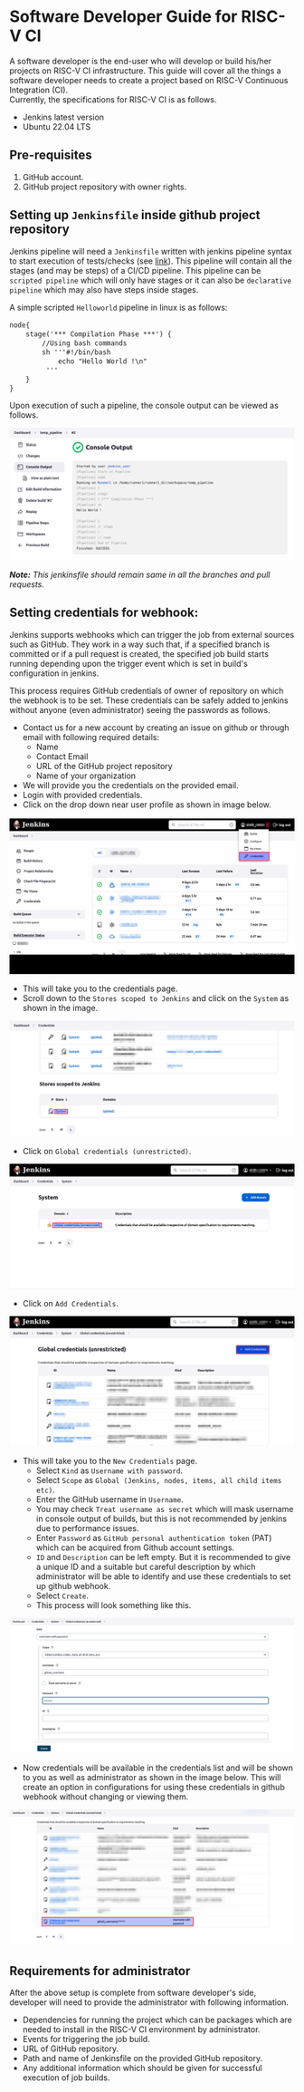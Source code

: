 # Software Developer Guide for RISC-V CI
A software developer is the end-user who will develop or build his/her projects on RISC-V CI infrastructure. This guide will cover all the things a software developer needs to create a project based on RISC-V Continuous Integration (CI).  
Currently, the specifications for RISC-V CI is as follows.
- Jenkins latest version
- Ubuntu 22.04 LTS  
## Pre-requisites
1. GitHub account.
2. GitHub project repository with owner rights.
  
## Setting up `Jenkinsfile` inside github project repository
Jenkins pipeline will need a `Jenkinsfile` written with jenkins pipeline syntax to start execution of tests/checks (see [link](https://www.jenkins.io/doc/book/pipeline/syntax/)). This pipeline will contain all the stages (and may be steps) of a CI/CD pipeline. This pipeline can be `scripted pipeline` which will only have stages or it can also be `declarative pipeline` which may also have steps inside stages.  

A simple scripted `Helloworld` pipeline in linux is as follows:
```
node{
    stage('*** Compilation Phase ***') {
        //Using bash commands
        sh '''#!/bin/bash
            echo "Hello World !\n"
         '''
    }
}
```  
Upon execution of such a pipeline, the console output can be viewed as follows.  
  
![Console Output](<../doc_images/Console output for Hello World.png>)
  
_**Note:** This jenkinsfile should remain same in all the branches and pull requests._  
  
## Setting credentials for webhook:
Jenkins supports webhooks which can trigger the job from external sources such as GitHub. They work in a way such that, if a specified branch is committed or if a pull request is created, the specified job build starts running depending upon the trigger event which is set in build's configuration in jenkins.  
  
This process requires GitHub credentials of owner of repository on which the webhook is to be set. These credentials can be safely added to jenkins without anyone (even administrator) seeing the passwords as follows.
- Contact us for a new account by creating an issue on github or through email with following required details:
    - Name
    - Contact Email
    - URL of the GitHub project repository
    - Name of your organization
- We will provide you the credentials on the provided email.
- Login with provided credentials.
- Click on the drop down near user profile as shown in image below.  
  
![Credentials1](../doc_images/Credentials1.png)
  
- This will take you to the credentials page.
- Scroll down to the `Stores scoped to Jenkins` and click on the `System` as shown in the image.  
  
![Credentials2](../doc_images/Credentials2.png)  
  
- Click on `Global credentials (unrestricted)`.  
  
![Credentials3](../doc_images/Credentials3.png)
  
- Click on `Add Credentials`.  
  
![Credentials4](../doc_images/Credentials4.png)
  
- This will take you to the `New Credentials` page.
    - Select `Kind` as `Username with password`.
    - Select `Scope` as `Global (Jenkins, nodes, items, all child items etc)`.
    - Enter the GitHub username in `Username`.
    - You may check `Treat username as secret` which will mask username in console output of builds, but this is not recommended by jenkins due to performance issues.
    - Enter `Password` as `GitHub personal authentication token` (PAT) which can be acquired from Github account settings.  
    - `ID` and `Description` can be left empty. But it is recommended to give a unique ID and a suitable but careful description by which administrator will be able to identify and use these credentials to set up github webhook.
    - Select `Create`.
    - This process will look something like this.
  
![Credentials5](../doc_images/Credentials5.png)  
  
- Now credentials will be available in the credentials list and will be shown to you as well as administrator as shown in the image below. This will create an option in configurations for using these credentials in github webhook without changing or viewing them.  
  
![Credentials6](../doc_images/Credentials6.png)
  
## Requirements for administrator
After the above setup is complete from software developer's side, developer will need to provide the administrator with following information.
- Dependencies for running the project which can be packages which are needed to install in the RISC-V CI environment by administrator.
- Events for triggering the job build.
- URL of GitHub repository.
- Path and name of Jenkinsfile on the provided GitHub repository.
- Any additional information which should be given for successful execution of job builds.